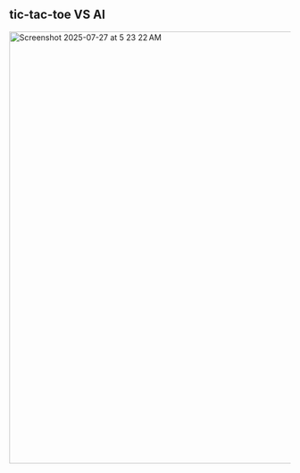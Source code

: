 ## tic-tac-toe VS AI
<img width="1440" height="773" alt="Screenshot 2025-07-27 at 5 23 22 AM" src="https://github.com/user-attachments/assets/7ea10732-c4a8-462e-bdf9-4b4aba48e3d5" />

